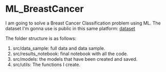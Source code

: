 # ML_BreastCancer

I am going to solve a Breast Cancer Classification problem using ML. The dataset I'm gonna use is public in this same platform: [dataset](https://github.com/selva86/datasets/blob/master/BreastCancer.csv)

The folder structure is as follows:
1. src/data_sample: full data and data sample.
2. src/results_notebook: final notebook with all the code.
3. src/models: the models that have been created and saved.
4. src/utils: The functions I create.
